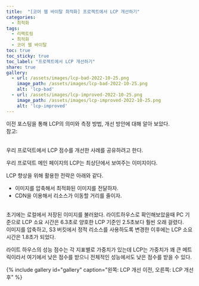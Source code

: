 ```yaml
---
title:  "[코어 웹 바이탈 최적화] 프로젝트에서 LCP 개선하기"
categories: 
  - 최적화
tags:
  - 리팩토링
  - 최적화
  - 코어 웹 바이탈
toc: true
toc_sticky: true
toc_label: "프로젝트에서 LCP 개선하기"
share: true
gallery:
  - url: /assets/images/lcp-bad-2022-10-25.png
    image_path: /assets/images/lcp-bad-2022-10-25.png
    alt: 'lcp-bad'
  - url: /assets/images/lcp-improved-2022-10-25.png
    image_path: /assets/images/lcp-improved-2022-10-25.png
    alt: 'lcp-improved'
---
```


이전 포스팅을 통해 LCP의 의미와 측정 방법, 개선 방안에 대해 알아 보았다. <br>
참고: 

<br>
우리 프로덕트에서 LCP 점수를 개선한 사례를 공유하려고 한다. <br>

우리 프로덕트 메인 페이지의 LCP는 최상단에서 보여주는 이미지이다. <br>

LCP 향상을 위해 활용한 전략은 아래와 같다.
- 이미지를 압축해서 최적화된 이미지를 전달하자.
- CDN을 이용해서 리소스가 이동할 거리를 줄이자.

 <br>
초기에는 로컬에서 저장된 이미지를 불러왔다. 라이트하우스로 확인해보았을때 PC 기준으로 LCP 소요 시간은 6.3초로 양호한 LCP 기준인 2.5초보다 훨씬 오래 걸렸다. <br>
이미지를 압축하고, S3 버킷에서 정적 리소스를 사용하도록 변경한 이후에는 LCP 소요 시간은 1.8초가 되었다. <br>
 
라이트 하우스의 성능 점수는 각 지표별로 가중치가 있는데 LCP는 가중치가 꽤 큰 메트릭이라서 여기에서 낮은 점수를 받으니 전체적인 성능에서도 낮은 점수를 받을 수 있다. <br>
 
{% include gallery id="gallery" caption="왼쪽: LCP 개선 이전, 오른쪽: LCP 개선 후" %}

 
